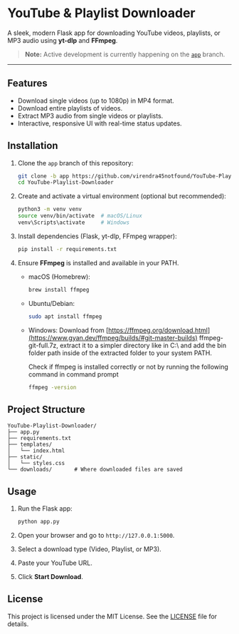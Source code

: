 # YouTube & Playlist Downloader

A sleek, modern Flask app for downloading YouTube videos, playlists, or MP3 audio using **yt-dlp** and **FFmpeg**.

> **Note:** Active development is currently happening on the [`app`](https://github.com/virendra45notfound/YouTube-Playlist-Downloader/tree/app) branch.

---

## Features

* Download single videos (up to 1080p) in MP4 format.
* Download entire playlists of videos.
* Extract MP3 audio from single videos or playlists.
* Interactive, responsive UI with real-time status updates.

## Installation

1. Clone the `app` branch of this repository:

   ```bash
   git clone -b app https://github.com/virendra45notfound/YouTube-Playlist-Downloader.git
   cd YouTube-Playlist-Downloader
   ```
2. Create and activate a virtual environment (optional but recommended):

   ```bash
   python3 -m venv venv
   source venv/bin/activate  # macOS/Linux
   venv\Scripts\activate     # Windows
   ```
3. Install dependencies (Flask, yt-dlp, FFmpeg wrapper):

   ```bash
   pip install -r requirements.txt
   ```
4. Ensure **FFmpeg** is installed and available in your PATH.

   * macOS (Homebrew):

     ```bash
     brew install ffmpeg
     ```
   * Ubuntu/Debian:

     ```bash
     sudo apt install ffmpeg
     ```
   * Windows:
     Download from [https://ffmpeg.org/download.html](https://www.gyan.dev/ffmpeg/builds/#git-master-builds) ffmpeg-git-full.7z, extract it to a simpler directory like in C:\ and add the bin folder path inside of the extracted folder to your system PATH.
     
     Check if ffmpeg is installed correctly or not by running the following command in command prompt

     ```bash
     ffmpeg -version
     ```

## Project Structure

```
YouTube-Playlist-Downloader/
├── app.py
├── requirements.txt
├── templates/
│   └── index.html
├── static/
│   └── styles.css   
└── downloads/       # Where downloaded files are saved
```

## Usage

1. Run the Flask app:

   ```bash
   python app.py
   ```
2. Open your browser and go to `http://127.0.0.1:5000`.
3. Select a download type (Video, Playlist, or MP3).
4. Paste your YouTube URL.
5. Click **Start Download**.


## License

This project is licensed under the MIT License. See the [LICENSE](https://opensource.org/licenses/MIT) file for details.
